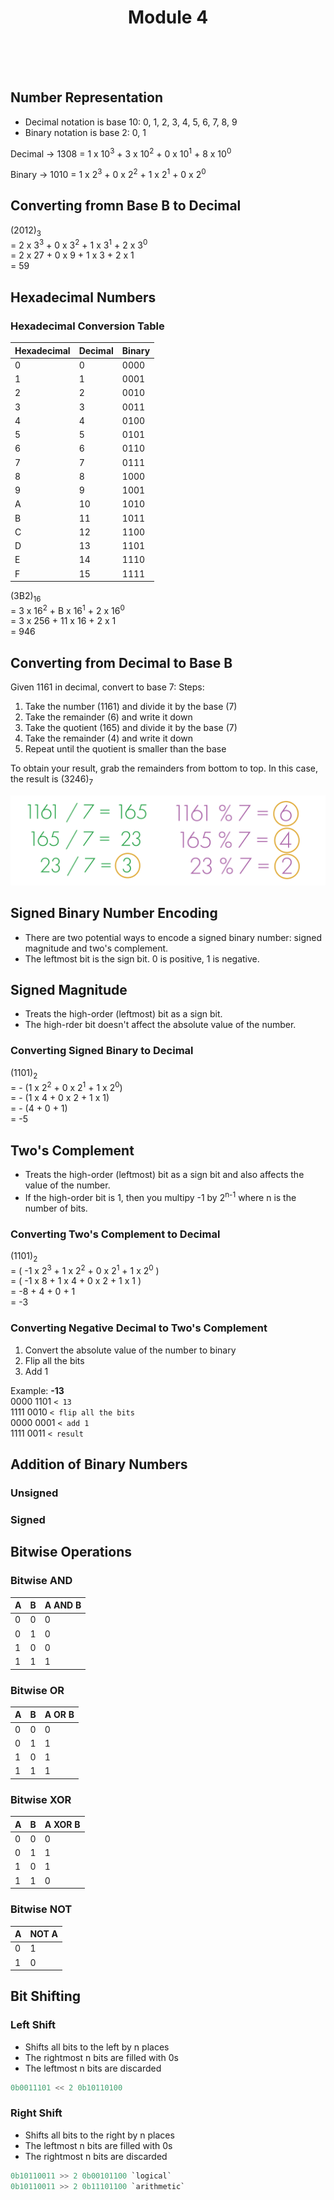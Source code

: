 <div align="center">
  <h1>Module 4</h1>
  <br><br><br>
</div>      

## Number Representation
- Decimal notation is base 10: 0, 1, 2, 3, 4, 5, 6, 7, 8, 9
- Binary notation is base 2: 0, 1

Decimal →
1308 = 1 x 10<sup>3</sup> + 3 x 10<sup>2</sup> + 0 x 10<sup>1</sup> + 8 x 10<sup>0</sup>

Binary →
1010 = 1 x 2<sup>3</sup> + 0 x 2<sup>2</sup> + 1 x 2<sup>1</sup> + 0 x 2<sup>0</sup>


## Converting fromn Base B to Decimal
(2012)<sub>3</sub> <br> 
= 2 x 3<sup>3</sup> + 0 x 3<sup>2</sup> + 1 x 3<sup>1</sup> + 2 x 3<sup>0</sup> <br> = 2 x 27 + 0 x 9 + 1 x 3 + 2 x 1 <br> = 59

## Hexadecimal Numbers

### Hexadecimal Conversion Table

| Hexadecimal | Decimal | Binary   |
|------------|---------|----------|
| 0          | 0       | 0000     |
| 1          | 1       | 0001     |
| 2          | 2       | 0010     |
| 3          | 3       | 0011     |
| 4          | 4       | 0100     |
| 5          | 5       | 0101     |
| 6          | 6       | 0110     |
| 7          | 7       | 0111     |
| 8          | 8       | 1000     |
| 9          | 9       | 1001     |
| A          | 10      | 1010     |
| B          | 11      | 1011     |
| C          | 12      | 1100     |
| D          | 13      | 1101     |
| E          | 14      | 1110     |
| F          | 15      | 1111     |

(3B2)<sub>16</sub> <br>
= 3 x 16<sup>2</sup> + B x 16<sup>1</sup> + 2 x 16<sup>0</sup> <br>
= 3 x 256 + 11 x 16 + 2 x 1 <br>
= 946

## Converting from Decimal to Base B

Given 1161 in decimal, convert to base 7: 
Steps:
1) Take the number (1161) and divide it by the base (7)
2) Take the remainder (6) and write it down
3) Take the quotient (165) and divide it by the base (7)
4) Take the remainder (4) and write it down
5) Repeat until the quotient is smaller than the base

To obtain your result, grab the remainders from bottom to top. In this case, the result is (3246)<sub>7</sub>

![image](resources/convertion_1.png)

## Signed Binary Number Encoding
- There are two potential ways to encode a signed binary number: signed magnitude and two's complement.
- The leftmost bit is the sign bit. 0 is positive, 1 is negative.

## Signed Magnitude
- Treats the high-order (leftmost) bit as a sign bit.
- The high-rder bit doesn't affect the absolute value of the number.

### Converting Signed Binary to Decimal
(1101)<sub>2</sub> <br>
= - (1 x 2<sup>2</sup> + 0 x 2<sup>1</sup> + 1 x 2<sup>0</sup>)<br>
= - (1 x 4 + 0 x 2 + 1 x 1)<br>
= - (4 + 0 + 1) <br>
= -5

## Two's Complement
- Treats the high-order (leftmost) bit as a sign bit and also affects the value of the number.
- If the high-order bit is 1, then you multipy -1 by 2<sup>n-1</sup> where n is the number of bits.

### Converting Two's Complement to Decimal
(1101)<sub>2</sub> <br>
= ( -1 x 2<sup>3</sup> + 1 x 2<sup>2</sup> + 0 x 2<sup>1</sup> + 1 x 2<sup>0</sup> )<br>
= ( -1 x 8 + 1 x 4 + 0 x 2 + 1 x 1 )<br>
= -8 + 4 + 0 + 1 <br>
= -3

### Converting Negative Decimal to Two's Complement
1) Convert the absolute value of the number to binary
2) Flip all the bits
3) Add 1

Example: **-13** <br>
0000 1101 `< 13`<br>
1111 0010 `< flip all the bits` <br>
0000 0001 `< add 1` <br>
1111 0011 `< result` <br>

## Addition of Binary Numbers

### Unsigned

### Signed

## Bitwise Operations

### Bitwise AND
| A | B | A AND B |
|---|---|---------|
| 0 | 0 | 0       |
| 0 | 1 | 0       |
| 1 | 0 | 0       |
| 1 | 1 | 1       |

### Bitwise OR
| A | B | A OR B  |
|---|---|---------|
| 0 | 0 | 0       |
| 0 | 1 | 1       |
| 1 | 0 | 1       |
| 1 | 1 | 1       |

### Bitwise XOR
| A | B | A XOR B |
|---|---|---------|
| 0 | 0 | 0       |
| 0 | 1 | 1       |
| 1 | 0 | 1       |
| 1 | 1 | 0       |

### Bitwise NOT
| A | NOT A |
|---|-------|
| 0 | 1     |
| 1 | 0     |

## Bit Shifting

### Left Shift
- Shifts all bits to the left by n places
- The rightmost n bits are filled with 0s
- The leftmost n bits are discarded
```c
0b0011101 << 2 0b10110100
```

### Right Shift
- Shifts all bits to the right by n places
- The leftmost n bits are filled with 0s
- The rightmost n bits are discarded
```c
0b10110011 >> 2 0b00101100 `logical`
0b10110011 >> 2 0b11101100 `arithmetic`
```